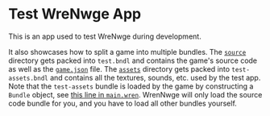 # Test WreNwge App

This is an app used to test WreNwge during development.

It also showcases how to split a game into multiple bundles. The
[`source`](source) directory gets packed into `test.bndl` and contains the
game's source code as well as the [`game.json`](source/game.json) file. The
[`assets`](assets) directory gets packed into `test-assets.bndl` and contains
all the textures, sounds, etc. used by the test app. Note that the
`test-assets` bundle is loaded by the game by constructing a `Bundle` object,
see [this line in `main.wren`](source/main.wren#L10). WrenNwge will only load
the source code bundle for you, and you have to load all other bundles yourself.
